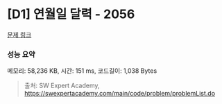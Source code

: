 # [D1] 연월일 달력 - 2056 

[문제 링크](https://swexpertacademy.com/main/code/problem/problemDetail.do?contestProbId=AV5QLkdKAz4DFAUq) 

### 성능 요약

메모리: 58,236 KB, 시간: 151 ms, 코드길이: 1,038 Bytes



> 출처: SW Expert Academy, https://swexpertacademy.com/main/code/problem/problemList.do